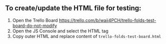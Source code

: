 ## To create/update the HTML file for testing:

1. Open the Trello Board https://trello.com/b/waii4PCH/trello-folds-test-board-do-not-modify
2. Open the JS Console and select the HTML tag
3. Copy outer HTML and replace content of ``trello-folds-test-board.html``


